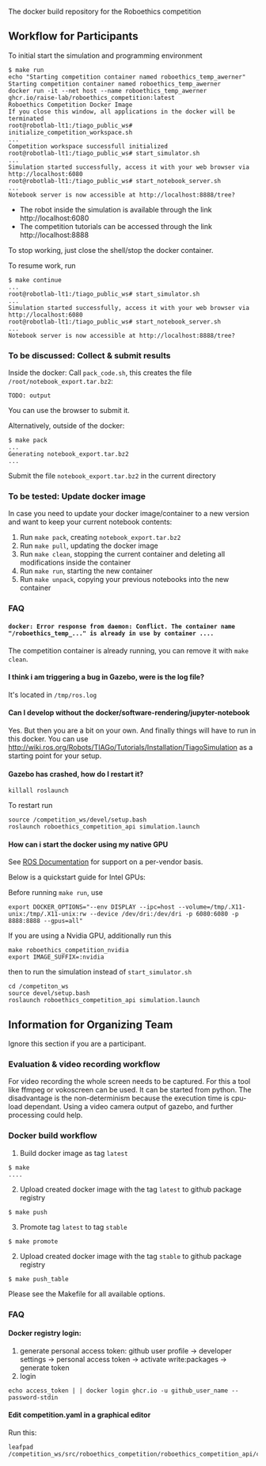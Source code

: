 The docker build repository for the Roboethics competition

## Workflow for Participants
To initial start the simulation and programming environment
```
$ make run
echo "Starting competition container named roboethics_temp_awerner"
Starting competition container named roboethics_temp_awerner
docker run -it --net host --name roboethics_temp_awerner ghcr.io/raise-lab/roboethics_competition:latest
Roboethics Competition Docker Image
If you close this window, all applications in the docker will be terminated
root@robotlab-lt1:/tiago_public_ws# initialize_competition_workspace.sh
...
Competition workspace successfull initialized
root@robotlab-lt1:/tiago_public_ws# start_simulator.sh 
...
Simulation started successfully, access it with your web browser via http://localhost:6080
root@robotlab-lt1:/tiago_public_ws# start_notebook_server.sh
...
Notebook server is now accessible at http://localhost:8888/tree?
```
- The robot inside the simulation is available through the link http://localhost:6080 
- The competition tutorials can be accessed through the link http://localhost:8888

To stop working, just close the shell/stop the docker container.

To resume work, run
```
$ make continue
...
root@robotlab-lt1:/tiago_public_ws# start_simulator.sh 
...
Simulation started successfully, access it with your web browser via http://localhost:6080
root@robotlab-lt1:/tiago_public_ws# start_notebook_server.sh
...
Notebook server is now accessible at http://localhost:8888/tree?
```

### To be discussed: Collect & submit results
Inside the docker:
Call `pack_code.sh`, this creates the file `/root/notebook_export.tar.bz2`:
```
TODO: output
```
You can use the browser to submit it.

Alternatively, outside of the docker:
```
$ make pack
...
Generating notebook_export.tar.bz2
...
```
Submit the file `notebook_export.tar.bz2` in the current directory


### To be tested: Update docker image
In case you need to update your docker image/container to a new version and want to keep your current notebook contents:
1. Run `make pack`, creating `notebook_export.tar.bz2`
2. Run `make pull`, updating the docker image
3. Run `make clean`, stopping the current container and deleting all modifications inside the container
4. Run `make run`, starting the new container
5. Run `make unpack`, copying your previous notebooks into the new container


### FAQ
#### `docker: Error response from daemon: Conflict. The container name "/roboethics_temp_..." is already in use by container ....`
The competition container is already running, you can remove it with `make clean`.

#### I think i am triggering a bug in Gazebo, were is the log file?
It's located in `/tmp/ros.log`

#### Can I develop without the docker/software-rendering/jupyter-notebook
Yes. But then you are a bit on your own. And finally things will have to run in this docker.
You can use http://wiki.ros.org/Robots/TIAGo/Tutorials/Installation/TiagoSimulation as a starting point for your setup.

#### Gazebo has crashed, how do I restart it?
```
killall roslaunch
```
To restart run
```
source /competition_ws/devel/setup.bash
roslaunch roboethics_competition_api simulation.launch
```
#### How can i start the docker using my native GPU

See [ROS Documentation](http://wiki.ros.org/docker/Tutorials/Hardware%20Acceleration) for support on a per-vendor basis.

Below is a quickstart guide for Intel GPUs:

Before running `make run`, use
```
export DOCKER_OPTIONS="--env DISPLAY --ipc=host --volume=/tmp/.X11-unix:/tmp/.X11-unix:rw --device /dev/dri:/dev/dri -p 6080:6080 -p 8888:8888 --gpus=all"
```
If you are using a Nvidia GPU, additionally run this
```
make roboethics_competition_nvidia
export IMAGE_SUFFIX=:nvidia
```

then to run the simulation instead of `start_simulator.sh`
```
cd /competiton_ws
source devel/setup.bash
roslaunch roboethics_competition_api simulation.launch
```

## Information for Organizing Team
Ignore this section if you are a participant.
### Evaluation & video recording workflow
For video recording the whole screen needs to be captured. For this a tool like ffmpeg or vokoscreen can be used. It can be started from python. The disadvantage is the non-determinism because the execution time is cpu-load dependant. Using a video camera output of gazebo, and further processing could help.

### Docker build workflow
1. Build docker image as tag `latest`
```
$ make
....
```
2. Upload created docker image with the tag `latest` to github package registry
```
$ make push
```
3. Promote tag `latest` to tag `stable`
```
$ make promote
```
2. Upload created docker image with the tag `stable` to github package registry
```
$ make push_table
```
Please see the Makefile for all available options.

### FAQ
#### Docker registry login:
1. generate personal access token:
github user profile -> developer settings -> personal access token -> activate write:packages -> generate token
2. login
```
echo access_token | | docker login ghcr.io -u github_user_name --password-stdin
```
#### Edit competition.yaml in a graphical editor
Run this:
```
leafpad /competition_ws/src/roboethics_competition/roboethics_competition_api/config/competition.yaml
```


